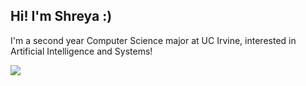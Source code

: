 ## Hi! I'm Shreya :)
I'm a second year Computer Science major at UC Irvine, interested in Artificial Intelligence and Systems! 

<a href="https://git.io/streak-stats"><img src="https://streak-stats.demolab.com?user=sn82978"/></a>
